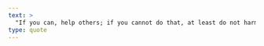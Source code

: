 ```yaml
---
text: >
  "If you can, help others; if you cannot do that, at least do not harm them." - Dalai Lama
type: quote
---
```

